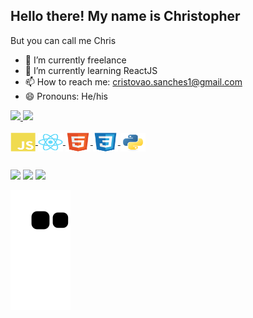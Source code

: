 ## Hello there! My name is Christopher 
But you can call me Chris 
- 🔭 I’m currently freelance 
- 🌱 I’m currently learning ReactJS
- 📫 How to reach me: cristovao.sanches1@gmail.com
- 😄 Pronouns: He/his

<div>
  <a href="https://github.com/ChristopherHSanches">
  <img height="180em" src="https://github-readme-stats.vercel.app/api?username=ChristopherHSanches&show_icons=true&theme=dark&include_all_commits=true&count_private=true"/>
  <img height="180em" src="https://github-readme-stats.vercel.app/api/top-langs/?username=ChristopherHSanches&layout=compact&langs_count=7&theme=dark"/>
</div>
<div style="display: inline_block"><br>
  <img align="center" alt="Js" height="30" width="40" src="https://raw.githubusercontent.com/devicons/devicon/master/icons/javascript/javascript-plain.svg">
  <img align="center" alt="React" height="30" width="40" src="https://raw.githubusercontent.com/devicons/devicon/master/icons/react/react-original.svg">
  <img align="center" alt="HTML" height="30" width="40" src="https://raw.githubusercontent.com/devicons/devicon/master/icons/html5/html5-original.svg">
  <img align="center" alt="CSS" height="30" width="40" src="https://raw.githubusercontent.com/devicons/devicon/master/icons/css3/css3-original.svg">
  <img align="center" alt="Python" height="30" width="40" src="https://raw.githubusercontent.com/devicons/devicon/master/icons/python/python-original.svg">
</div>

##
    
<div>
 <a href="https://www.youtube.com/channel/UCFvOOTlm-W31y3cjZtjtD7w" target="_blank"><img src="https://img.shields.io/badge/YouTube-FF0000?style=for-the-badge&logo=youtube&logoColor=white" target="_blank"></a>
 <a href="https://www.instagram.com/cristovaosanches1/?hl=pt-br" target="_blank"><img src="https://img.shields.io/badge/-Instagram-%23E4405F?style=for-the-badge&logo=instagram&logoColor=white" target="_blank"></a>
 <a href="https://www.linkedin.com/in/crist%C3%B3v%C3%A3o-henrique-5775b91a0/" target="_blank "><img src="https://img.shields.io/badge/-LinkedIn-%230077B5?style=for-the-badge&logo=linkedin&logoColor=white" target="_blank"></a>
  
![Snake animation](https://github.com/ChristopherHSanches/ChristopherHSanches/blob/output/github-contribution-grid-snake.svg)
  
<div>    
